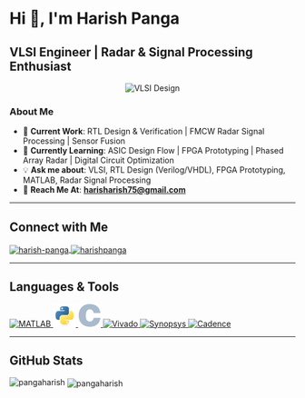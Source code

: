 # Hi 👋, I'm Harish Panga

## VLSI Engineer | Radar & Signal Processing Enthusiast

<p align="center">
  <img src="https://dras.in/wp-content/uploads/2021/04/embedded1.jpg" alt="VLSI Design" width="600" height="300" />
</p>

### About Me
- 🌟 **Current Work**: RTL Design & Verification | FMCW Radar Signal Processing | Sensor Fusion  
- 🌟 **Currently Learning**: ASIC Design Flow | FPGA Prototyping | Phased Array Radar | Digital Circuit Optimization  
- 💡 **Ask me about**: VLSI, RTL Design (Verilog/VHDL), FPGA Prototyping, MATLAB, Radar Signal Processing  
- 📧 **Reach Me At**: **harisharish75@gmail.com**  

---

## Connect with Me
<p align="left">
  <a href="https://linkedin.com/in/harish-panga" target="blank">
    <img align="center" src="https://raw.githubusercontent.com/rahuldkjain/github-profile-readme-generator/master/src/images/icons/Social/linked-in-alt.svg" alt="harish-panga" height="30" width="40" />
  </a>
  <a href="https://kaggle.com/harishpanga" target="blank">
    <img align="center" src="https://raw.githubusercontent.com/rahuldkjain/github-profile-readme-generator/master/src/images/icons/Social/kaggle.svg" alt="harishpanga" height="30" width="40" />
  </a>
</p>

---

## Languages & Tools
<p align="left">
  <a href="https://www.mathworks.com/" target="_blank" rel="noreferrer">
    <img src="https://upload.wikimedia.org/wikipedia/commons/2/21/Matlab_Logo.png" alt="MATLAB" width="40" height="40"/>
  </a>
  <a href="https://www.python.org" target="_blank" rel="noreferrer">
    <img src="https://raw.githubusercontent.com/devicons/devicon/master/icons/python/python-original.svg" alt="Python" width="40" height="40"/>
  </a>
  <a href="https://www.cprogramming.com/" target="_blank" rel="noreferrer">
    <img src="https://raw.githubusercontent.com/devicons/devicon/master/icons/c/c-original.svg" alt="C" width="40" height="40"/>
  </a>
  <a href="https://www.xilinx.com/products/design-tools/vivado.html" target="_blank" rel="noreferrer">
    <img src="https://upload.wikimedia.org/wikipedia/en/4/46/Xilinx_Logo.svg" alt="Vivado" width="80" height="40"/>
  </a>
  <a href="https://www.synopsys.com/" target="_blank" rel="noreferrer">
    <img src="https://upload.wikimedia.org/wikipedia/en/thumb/d/d2/Synopsys_logo.svg/250px-Synopsys_logo.svg.png" alt="Synopsys" width="80" height="40"/>
  </a>
  <a href="https://www.cadence.com/" target="_blank" rel="noreferrer">
    <img src="https://upload.wikimedia.org/wikipedia/commons/5/50/Cadence_Design_Systems_logo.svg" alt="Cadence" width="80" height="40"/>
  </a>
</p>

---

## GitHub Stats
<p>
  <img align="left" src="https://github-readme-stats.vercel.app/api/top-langs?username=pangaharish&show_icons=true&locale=en&layout=compact" alt="pangaharish" />
</p>

<p>&nbsp;<img align="center" src="https://github-readme-stats.vercel.app/api?username=pangaharish&show_icons=true&locale=en" alt="pangaharish" /></p>
